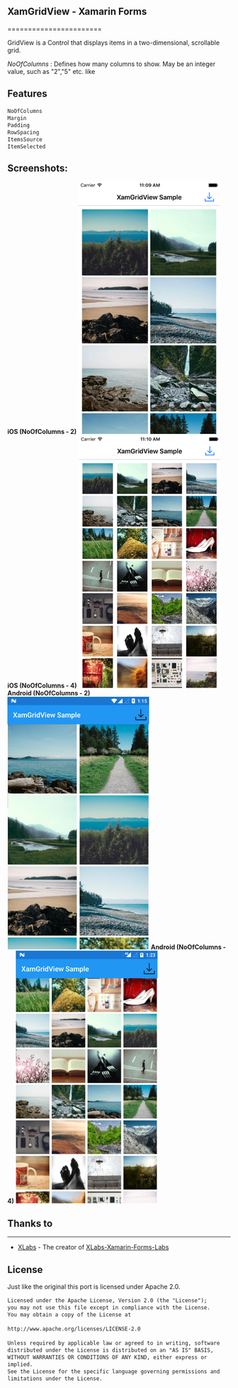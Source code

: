## XamGridView - Xamarin Forms
=======================

GridView is a Control that displays items in a two-dimensional, scrollable grid.

*NoOfColumns* :
Defines how many columns to show.
May be an integer value, such as "2","5" etc.
like 
<XamGridView Padding="10" Margin="10" RowSpacing="5" ColumnSpacing="5" NoOfColumns="5"/> 

## Features

    NoOfColumns
    Margin
    Padding
    RowSpacing
    ItemsSource
    ItemSelected

## Screenshots:
<MTMarkdownOptions output='html4'>
<b>iOS (NoOfColumns - 2)</b>

<img src="https://github.com/Xamarin-Harshad/XamGridViewForms/blob/master/screenshots/iOS1.png"  height="569" width="320">
<b>iOS (NoOfColumns - 4)</b>

<img src="https://github.com/Xamarin-Harshad/XamGridViewForms/blob/master/screenshots/iOS2.png"  height="569" width="320">
<b>Android (NoOfColumns - 2)</b>

<img src="https://github.com/Xamarin-Harshad/XamGridViewForms/blob/master/screenshots/Android1.png"  height="569" width="320">
<b>Android (NoOfColumns - 4)</b>

<img src="https://github.com/Xamarin-Harshad/XamGridViewForms/blob/master/screenshots/Android2.png"  height="569" width="320">
</MTMarkdownOptions>  

## Thanks to
---------
* [XLabs](https://github.com/XLabs/Xamarin-Forms-Labs) - The creator of [XLabs-Xamarin-Forms-Labs](https://github.com/XLabs/Xamarin-Forms-Labs/wiki/GridView)


License
-------
Just like the original this port is licensed under Apache 2.0.
    
    Licensed under the Apache License, Version 2.0 (the "License");
    you may not use this file except in compliance with the License.
    You may obtain a copy of the License at
    
    http://www.apache.org/licenses/LICENSE-2.0
    
    Unless required by applicable law or agreed to in writing, software
    distributed under the License is distributed on an "AS IS" BASIS,
    WITHOUT WARRANTIES OR CONDITIONS OF ANY KIND, either express or implied.
    See the License for the specific language governing permissions and
    limitations under the License.
